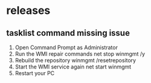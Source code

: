 # releases

## tasklist command missing issue
1. Open Command Prompt as Administrator
2. Run the WMI repair commands
   net stop winmgmt /y
3. Rebuild the repository
  winmgmt /resetrepository
4. Start the WMI service again
  net start winmgmt
5. Restart your PC
